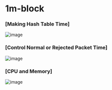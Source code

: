 # 1m-block
### [Making Hash Table Time]
![image](https://github.com/kth9245/1m-block/assets/82037797/8685f0fa-6335-4786-bc9a-e704e4754a31)
### [Control Normal or Rejected Packet Time]
![image](https://github.com/kth9245/1m-block/assets/82037797/a74a0ae2-f687-4d71-816a-dacec459f6bc)
### [CPU and Memory]
![image](https://github.com/kth9245/1m-block/assets/82037797/262179f4-8b84-4351-acc3-3b86200f51e9)
